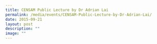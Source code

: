 ```yaml
---
title: CENSAM Public Lecture by Dr Adrian Lai
permalink: /media/events/CENSAM-Public-Lecture-by-Dr-Adrian-Lai/
date: 2015-09-21
layout: post
description: ""
image: ""
---
```

